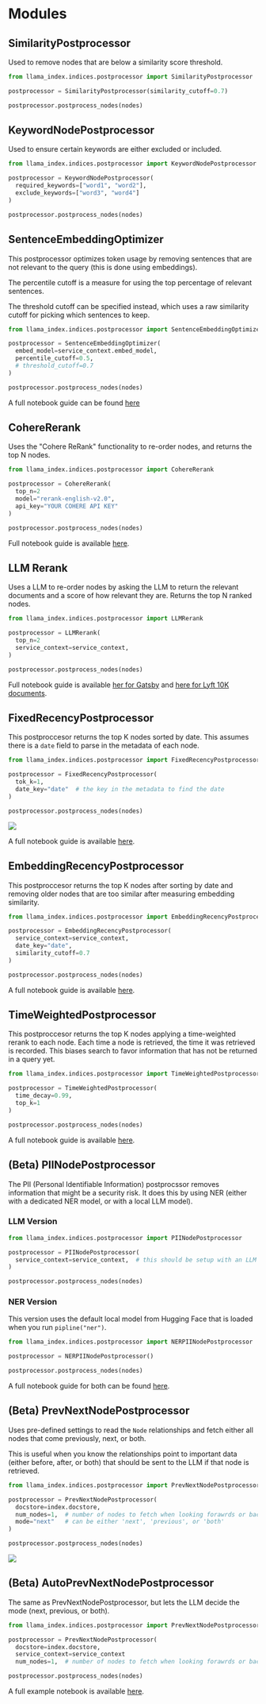 # Modules

## SimilarityPostprocessor

Used to remove nodes that are below a similarity score threshold.

```python
from llama_index.indices.postprocessor import SimilarityPostprocessor

postprocessor = SimilarityPostprocessor(similarity_cutoff=0.7)

postprocessor.postprocess_nodes(nodes)
```

## KeywordNodePostprocessor

Used to ensure certain keywords are either excluded or included.

```python
from llama_index.indices.postprocessor import KeywordNodePostprocessor

postprocessor = KeywordNodePostprocessor(
  required_keywords=["word1", "word2"],
  exclude_keywords=["word3", "word4"]
)

postprocessor.postprocess_nodes(nodes)
```

## SentenceEmbeddingOptimizer

This postprocessor optimizes token usage by removing sentences that are not relevant to the query (this is done using embeddings).

The percentile cutoff is a measure for using the top percentage of relevant sentences.

The threshold cutoff can be specified instead, which uses a raw similarity cutoff for picking which sentences to keep.

```python
from llama_index.indices.postprocessor import SentenceEmbeddingOptimizer

postprocessor = SentenceEmbeddingOptimizer(
  embed_model=service_context.embed_model,
  percentile_cutoff=0.5,
  # threshold_cutoff=0.7
)

postprocessor.postprocess_nodes(nodes)
```

A full notebook guide can be found [here](/examples/node_postprocessor/OptimizerDemo.ipynb)

## CohereRerank

Uses the "Cohere ReRank" functionality to re-order nodes, and returns the top N nodes.

```python
from llama_index.indices.postprocessor import CohereRerank

postprocessor = CohereRerank(
  top_n=2
  model="rerank-english-v2.0",
  api_key="YOUR COHERE API KEY"
)

postprocessor.postprocess_nodes(nodes)
```

Full notebook guide is available [here](/examples/node_postprocessor/CohereRerank.ipynb).

## LLM Rerank

Uses a LLM to re-order nodes by asking the LLM to return the relevant documents and a score of how relevant they are. Returns the top N ranked nodes.

```python
from llama_index.indices.postprocessor import LLMRerank

postprocessor = LLMRerank(
  top_n=2
  service_context=service_context,
)

postprocessor.postprocess_nodes(nodes)
```

Full notebook guide is available [her for Gatsby](/examples/node_postprocessor/LLMReranker-Gatsbhy.ipynb) and [here for Lyft 10K documents](/examples/node_postprocessor/LLMReranker-Lyft-10k.ipynb).

## FixedRecencyPostprocessor

This postproccesor returns the top K nodes sorted by date. This assumes there is a `date` field to parse in the metadata of each node.

```python
from llama_index.indices.postprocessor import FixedRecencyPostprocessor

postprocessor = FixedRecencyPostprocessor(
  tok_k=1,
  date_key="date"  # the key in the metadata to find the date
)

postprocessor.postprocess_nodes(nodes)
```

![](/_static/node_postprocessors/recency.png)

A full notebook guide is available [here](/examples/node_postprocessor/RecencyPostprocessorDemo.ipynb).

## EmbeddingRecencyPostprocessor

This postproccesor returns the top K nodes after sorting by date and removing older nodes that are too similar after measuring embedding similarity.

```python
from llama_index.indices.postprocessor import EmbeddingRecencyPostprocessor

postprocessor = EmbeddingRecencyPostprocessor(
  service_context=service_context,
  date_key="date",
  similarity_cutoff=0.7
)

postprocessor.postprocess_nodes(nodes)
```

A full notebook guide is available [here](/examples/node_postprocessor/RecencyPostprocessorDemo.ipynb).

## TimeWeightedPostprocessor

This postproccesor returns the top K nodes applying a time-weighted rerank to each node. Each time a node is retrieved, the time it was retrieved is recorded. This biases search to favor information that has not be returned in a query yet.

```python
from llama_index.indices.postprocessor import TimeWeightedPostprocessor

postprocessor = TimeWeightedPostprocessor(
  time_decay=0.99,
  top_k=1
)

postprocessor.postprocess_nodes(nodes)
```

A full notebook guide is available [here](/examples/node_postprocessor/TimeWeightedPostprocessor.ipynb).

## (Beta) PIINodePostprocessor

The PII (Personal Identifiable Information) postprocssor removes information that might be a security risk. It does this by using NER (either with a dedicated NER model, or with a local LLM model).

### LLM Version

```python
from llama_index.indices.postprocessor import PIINodePostprocessor

postprocessor = PIINodePostprocessor(
  service_context=service_context,  # this should be setup with an LLM you trust
)

postprocessor.postprocess_nodes(nodes)
```

### NER Version

This version uses the default local model from Hugging Face that is loaded when you run `pipline("ner")`.

```python
from llama_index.indices.postprocessor import NERPIINodePostprocessor

postprocessor = NERPIINodePostprocessor()

postprocessor.postprocess_nodes(nodes)
```

A full notebook guide for both can be found [here](/examples/node_postprocessor/PII.ipynb).

## (Beta) PrevNextNodePostprocessor

Uses pre-defined settings to read the `Node` relationships and fetch either all nodes that come previously, next, or both.

This is useful when you know the relationships point to important data (either before, after, or both) that should be sent to the LLM if that node is retrieved.

```python
from llama_index.indices.postprocessor import PrevNextNodePostprocessor

postprocessor = PrevNextNodePostprocessor(
  docstore=index.docstore,
  num_nodes=1,  # number of nodes to fetch when looking forawrds or backwards
  mode="next"   # can be either 'next', 'previous', or 'both'
)

postprocessor.postprocess_nodes(nodes)
```

![](/_static/node_postprocessors/prev_next.png)

## (Beta) AutoPrevNextNodePostprocessor

The same as PrevNextNodePostprocessor, but lets the LLM decide the mode (next, previous, or both).

```python
from llama_index.indices.postprocessor import PrevNextNodePostprocessor

postprocessor = PrevNextNodePostprocessor(
  docstore=index.docstore,
  service_context=service_context
  num_nodes=1,  # number of nodes to fetch when looking forawrds or backwards)

postprocessor.postprocess_nodes(nodes)
```

A full example notebook is available [here](/examples/node_postprocessor/PrevNextPostprocessorDemo.ipynb).
